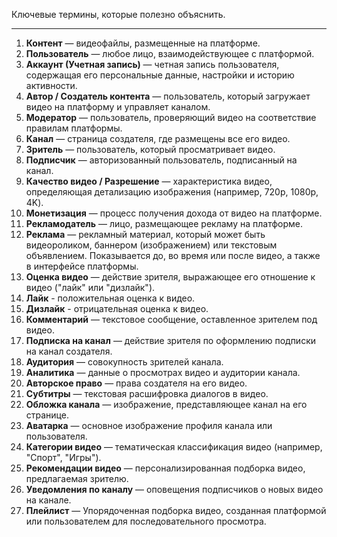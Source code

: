 Ключевые термины, которые полезно объяснить.

---

1.  **Контент** — видеофайлы, размещенные на платформе.
2.  **Пользователь** — любое лицо, взаимодействующее с платформой.
3.  **Аккаунт (Учетная запись)** — четная запись пользователя, содержащая его персональные данные, настройки и историю активности.
4.  **Автор / Создатель контента** — пользователь, который загружает видео на платформу и управляет каналом.
5.  **Модератор** — пользователь, проверяющий видео на соответствие правилам платформы.
6.  **Канал** — страница создателя, где размещены все его видео.
7.  **Зритель** — пользователь, который просматривает видео.
8.  **Подписчик** — авторизованный пользователь, подписанный на канал.
9.  **Качество видео / Разрешение** — характеристика видео, определяющая детализацию изображения (например, 720p, 1080p, 4K).
10. **Монетизация** — процесс получения дохода от видео на платформе.
11. **Рекламодатель** — лицо, размещающее рекламу на платформе.
12. **Реклама** — рекламный материал, который может быть видеороликом, баннером (изображением) или текстовым объявлением. Показывается до, во время или после видео, а также в интерфейсе платформы.
13. **Оценка видео** — действие зрителя, выражающее его отношение к видео ("лайк" или "дизлайк").
14. **Лайк** - положительная оценка к видео.
15. **Дизлайк** - отрицательная оценка к видео.
16. **Комментарий** — текстовое сообщение, оставленное зрителем под видео.
17. **Подписка на канал** — действие зрителя по оформлению подписки на канал создателя.
18. **Аудитория** — совокупность зрителей канала.
19. **Аналитика** — данные о просмотрах видео и аудитории канала.
20. **Авторское право** — права создателя на его видео.
21. **Субтитры** — текстовая расшифровка диалогов в видео.
22. **Обложка канала** — изображение, представляющее канал на его странице.
23. **Аватарка** — основное изображение профиля канала или пользователя.
24. **Категории видео** — тематическая классификация видео (например, "Спорт", "Игры").
25. **Рекомендации видео** — персонализированная подборка видео, предлагаемая зрителю.
26. **Уведомления по каналу** — оповещения подписчиков о новых видео на канале.
27. **Плейлист** — Упорядоченная подборка видео, созданная платформой или пользователем для последовательного просмотра.

